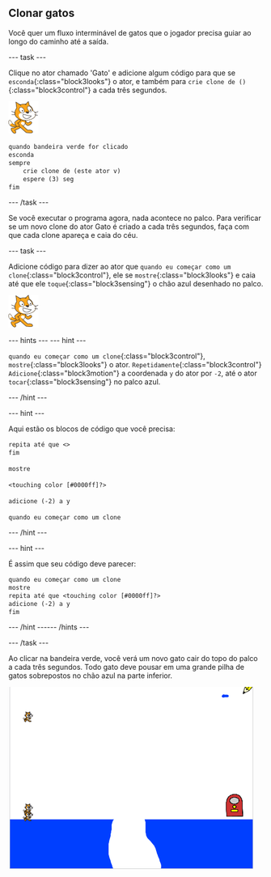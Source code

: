 ## Clonar gatos

Você quer um fluxo interminável de gatos que o jogador precisa guiar ao longo do caminho até a saída.

--- task ---

Clique no ator chamado 'Gato' e adicione algum código para que se `esconda`{:class="block3looks"} o ator, e também para `crie clone de ()`{:class="block3control"} a cada três segundos.

![ator Gato](images/cat-sprite.png)

```blocks3
quando bandeira verde for clicado
esconda
sempre
    crie clone de (este ator v)
    espere (3) seg
fim
```

--- /task ---

Se você executar o programa agora, nada acontece no palco. Para verificar se um novo clone do ator Gato é criado a cada três segundos, faça com que cada clone apareça e caia do céu.

--- task ---

Adicione código para dizer ao ator que `quando eu começar como um clone`{:class="block3control"}, ele se `mostre`{:class="block3looks"} e caia até que ele `toque`{:class="block3sensing"} o chão azul desenhado no palco.

![ator Gato](images/cat-sprite.png)

--- hints ---
 --- hint ---

`quando eu começar como um clone`{:class="block3control"}, `mostre`{:class="block3looks"} o ator. `Repetidamente`{:class="block3control"} `Adicione`{:class="block3motion"} a coordenada `y` do ator por `-2`, até o ator `tocar`{:class="block3sensing"} no palco azul.

--- /hint ---

--- hint ---

Aqui estão os blocos de código que você precisa:

```blocks3
repita até que <>
fim

mostre

<touching color [#0000ff]?>

adicione (-2) a y

quando eu começar como um clone
```

--- /hint ---

--- hint ---

É assim que seu código deve parecer:

```blocks3
quando eu começar como um clone
mostre
repita até que <touching color [#0000ff]?>
adicione (-2) a y
fim
```

--- /hint ------ /hints ---

--- /task ---

Ao clicar na bandeira verde, você verá um novo gato cair do topo do palco a cada três segundos. Todo gato deve pousar em uma grande pilha de gatos sobrepostos no chão azul na parte inferior.

![Gatos caindo](images/falling-cats.png)